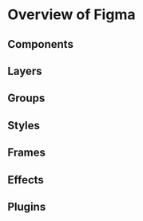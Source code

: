 # Overview of Figma

## Components

## Layers

## Groups

## Styles

## Frames

## Effects

## Plugins

